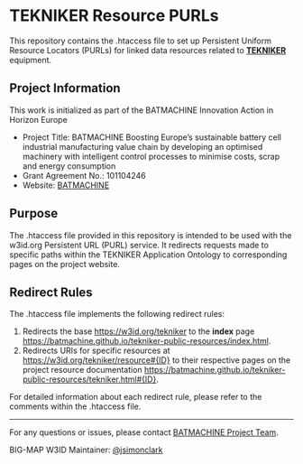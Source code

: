 # TEKNIKER Resource PURLs

This repository contains the .htaccess file to set up Persistent Uniform Resource Locators (PURLs) for linked data resources related to **[TEKNIKER](https://www.tekniker.es/en)** equipment.

## Project Information
This work is initialized as part of the BATMACHINE Innovation Action in Horizon Europe

- Project Title: BATMACHINE Boosting Europe’s sustainable battery cell industrial manufacturing value chain by developing an optimised machinery with intelligent control processes to minimise costs, scrap and energy consumption
- Grant Agreement No.: 101104246
- Website: [BATMACHINE](http://batmachineproject.eu/)

## Purpose

The .htaccess file provided in this repository is intended to be used with the w3id.org Persistent URL (PURL) service. It redirects requests made to specific paths within the TEKNIKER Application Ontology to corresponding pages on the project website.

## Redirect Rules

The .htaccess file implements the following redirect rules:

1. Redirects the base <https://w3id.org/tekniker> to the **index** page <https://batmachine.github.io/tekniker-public-resources/index.html>.
2. Redirects URIs for specific resources at <https://w3id.org/tekniker/resource#{ID}> to their respective pages on the project resource documentation <https://batmachine.github.io/tekniker-public-resources/tekniker.html#{ID}>.

For detailed information about each redirect rule, please refer to the comments within the .htaccess file.

---

For any questions or issues, please contact [BATMACHINE Project Team](mailto:simon.clark@sintef.no).

BIG-MAP W3ID Maintainer: [@jsimonclark](https://github.com/jsimonclark)
